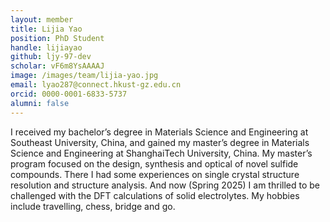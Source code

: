 ```yaml
---
layout: member
title: Lijia Yao
position: PhD Student
handle: lijiayao
github: ljy-97-dev
scholar: vF6m8YsAAAAJ
image: /images/team/lijia-yao.jpg
email: lyao287@connect.hkust-gz.edu.cn
orcid: 0000-0001-6833-5737
alumni: false
---
```


I received my bachelor’s degree in Materials Science and Engineering at Southeast University, China, and gained my master’s degree in Materials Science and Engineering at ShanghaiTech University, China. My master’s program focused on the design, synthesis and optical of novel sulfide compounds. There I had some experiences on single crystal structure resolution and structure analysis. And now (Spring 2025) I am thrilled to be challenged with the DFT calculations of solid electrolytes. My hobbies include travelling, chess, bridge and go.